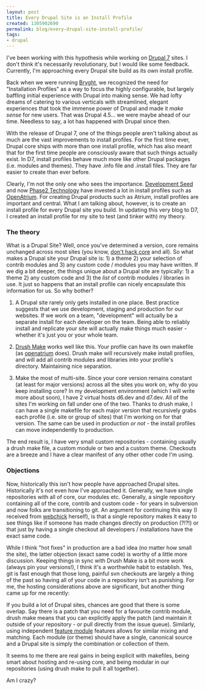 ```yaml
---
layout: post
title: Every Drupal Site is an Install Profile
created: 1305902690
permalink: blog/every-drupal-site-install-profile/
tags:
- drupal
---
```

I've been working with this hypothesis while working on [Drupal 7](http://drupal.org/) sites. I don't think it's necessarily revolutionary, but I would like some feedback. Currently, I'm approaching every Drupal site build as its own install profile.

Back when we were running [Bryght](http://bryght.com/), we recognized the need for "Installation Profiles" as a way to focus the highly configurable, but largely baffling initial experience with Drupal into making sense. We had lofty dreams of catering to various verticals with streamlined, elegant experiences that took the immense power of Drupal and made it *make sense* for new users. That was Drupal 4.5... we were maybe ahead of our time. Needless to say, a lot has happened with Drupal since then.

With the release of Drupal 7, one of the things people aren't talking about as much are the vast improvements to install profiles. For the first time ever, Drupal core ships with more than one install profile, which has also meant that for the first time people are consciously aware that such things actually exist. In D7, install profiles behave much more like other Drupal packages (i.e. modules and themes). They have .info file and .install files. They are far easier to create than ever before.

Clearly, I'm not the only one who sees the importance. [Development Seed](http://developmentseed.org/) and now [Phase2 Technology](http://www.phase2technology.com/) have invested a lot in install profiles such as [OpenAtrium](http://openatrium.com/). For creating Drupal products such as Atrium, install profiles are important and central. What I am talking about, however, is to create an install profile for every Drupal site you build. In updating this very blog to D7, I created an install profile for my site to test (and tinker with) my theory.

### The theory

What is a Drupal Site? Well, once you've determined a version, core remains unchanged across most sites (you know, [don't hack core](http://www.flickr.com/photos/schmidtgergely/3212038247/) and all). So what makes a Drupal site your Drupal site is: 1) a theme 2) your selection of contrib modules and 3) any custom code / modules you may have written. If we dig a bit deeper, the things unique about a Drupal site are typically: 1) a theme 2) any custom code and 3) the *list* of contrib modules / libraries in use. It just so happens that an install profile can nicely encapsulate this information for us. So why bother?

1. A Drupal site rarely only gets installed in one place. Best practice suggests that we use development, staging and production for our websites. If we work on a team, "development" will actually be a separate install for each developer on the team. Being able to reliably install and replicate your site will actually make things much easier - whether it's just you or your whole team.

2. [Drush Make](http://drupal.org/project/drush_make) works well like this. Your profile can have its own makefile (as [openatrium](http://drupal.org/project/openatrium) does). Drush make will recursively make install profiles, and will add all contrib modules and libraries into your profile's directory. Maintaining nice separation.

3. Make the most of multi-site. Since your core version remains constant (at least for major versions) across all the sites you work on, why do you keep installing core? In my development environment (which I will write more about soon), I have 2 virtual hosts d6.dev and d7.dev. All of the sites I'm working on fall under one of the two. Thanks to drush make, I can have a single makefile for each major version that recursively grabs each profile (i.e. site or group of sites) that I'm working on for that version. The same can be used in production *or not* - the install profiles can move independently to production.

The end result is, I have very small custom repositories - containing usually a drush make file, a custom module or two and a custom theme. Checkouts are a breeze and I have a clear manifest of any other other code I'm using.

### Objections

Now, historically this isn't how people have approached Drupal sites. Historically it's not even how I've approached it. Generally, we have single repositories with all of core, our modules etc. Generally, a single repository containing all of the core, contrib and custom code - for years in subversion and now folks are transitioning to git. An argument for continuing this way (I received from [webchick](http://webchick.net/) herself), is that a single repository makes it easy to see things like if someone has made changes directly on production (?!?!) or that just by having a single checkout all developers / installations have the exact same code.

While I think "hot fixes" in production are a bad idea (no matter how small the site), the latter objection (exact same code) is worthy of a little more discussion. Keeping things in sync with Drush Make is a bit more work (always pin your versions!), I think it's a worthwhile habit to establish. Yes, git is fast enough that those long, painful svn checkouts are largely a thing of the past so having all of your code in a repository isn't as punishing.  For me, the hosting considerations above are significant, but another thing came up for me recently:

If you build a lot of Drupal sites, chances are good that there is some overlap. Say there is a patch that you need for a favourite contrib module, drush make means that you can explicitly apply the patch (and maintain it outside of your repository - or pull directly from the issue queue). Similarly, using independent [feature module](http://drupal.org/project/features) features allows for similar mixing and matching. Each module (or theme) should have a single, canonical source and a Drupal site is simply the combination or collection of them.

It seems to me there are real gains in being explicit with makefiles, being smart about hosting and re-using core, and being modular in our repositories (using drush make to pull it all together).

Am I crazy?
